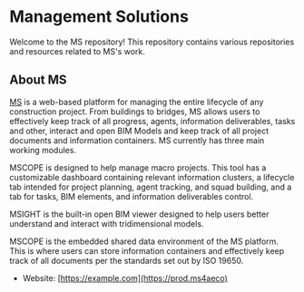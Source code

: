 # Management Solutions

Welcome to the MS repository! This repository contains various repositories and resources related to MS's work.

## About MS

[MS](https://prod.ms4aeco) is a web-based platform for managing the entire lifecycle of any construction project. From buildings to bridges, MS allows users to effectively keep track of all progress, agents, information deliverables, tasks and other, interact and open BIM Models and keep track of all project documents and information containers.
MS currently has three main working modules. 

MSCOPE is designed to help manage macro projects. This tool has a customizable dashboard containing relevant information clusters, a lifecycle tab intended for project planning, agent tracking, and squad building, and a tab for tasks, BIM elements, and information deliverables control.

MSIGHT is the built-in open BIM viewer designed to help users better understand and interact with tridimensional models.

MSCOPE is the embedded shared data environment of the MS platform. This is where users can store information containers and effectively keep track of all documents per the standards set out by ISO 19650.

- Website: [https://example.com](https://prod.ms4aeco)


